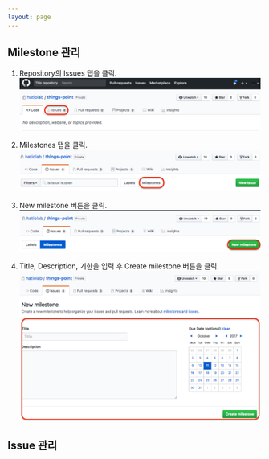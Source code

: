 ```yaml
---
layout: page
---
```

## Milestone 관리
1. Repository의 Issues 탭을 클릭.  
  ![click "issues" tab](assets/images/milestone-1.png)

1. Milestones 탭을 클릭.  
  ![click "Milestones" tab](assets/images/milestone-2.png)

1. New milestone 버튼을 클릭.  
  ![click "New milestone" button](assets/images/milestone-3.png) 

1. Title, Description, 기한을 입력 후 Create milestone 버튼을 클릭.  
  ![click "Create milestone" button](assets/images/milestone-4.png) 
  
## Issue 관리
